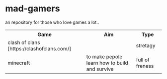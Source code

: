 
# mad-gamers
an repository for those who love games a lot..
<table style="width:100%">
<th>Game</th>
    <th>Aim</th> 
    <th>Type</th>
  </tr>
  <tr>
    <td>clash of clans [https://clashofclans.com/]</td>
    <td></td> 
    <td>stretagy</td>
  </tr>
  <tr>
    <td>minecraft</td>
    <td>to make pepole learn how to build and survive</td> 
    <td>full of freness</td>
  </tr>
</table>


